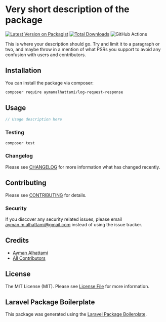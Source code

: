 # Very short description of the package

[![Latest Version on Packagist](https://img.shields.io/packagist/v/aymanalhattami/log-request-response.svg?style=flat-square)](https://packagist.org/packages/aymanalhattami/log-request-response)
[![Total Downloads](https://img.shields.io/packagist/dt/aymanalhattami/log-request-response.svg?style=flat-square)](https://packagist.org/packages/aymanalhattami/log-request-response)
![GitHub Actions](https://github.com/aymanalhattami/log-request-response/actions/workflows/main.yml/badge.svg)

This is where your description should go. Try and limit it to a paragraph or two, and maybe throw in a mention of what PSRs you support to avoid any confusion with users and contributors.

## Installation

You can install the package via composer:

```bash
composer require aymanalhattami/log-request-response
```

## Usage

```php
// Usage description here
```

### Testing

```bash
composer test
```

### Changelog

Please see [CHANGELOG](CHANGELOG.md) for more information what has changed recently.

## Contributing

Please see [CONTRIBUTING](CONTRIBUTING.md) for details.

### Security

If you discover any security related issues, please email ayman.m.alhattami@gmail.com instead of using the issue tracker.

## Credits

-   [Ayman Alhattami](https://github.com/aymanalhattami)
-   [All Contributors](../../contributors)

## License

The MIT License (MIT). Please see [License File](LICENSE.md) for more information.

## Laravel Package Boilerplate

This package was generated using the [Laravel Package Boilerplate](https://laravelpackageboilerplate.com).
